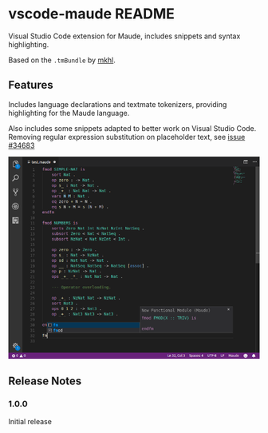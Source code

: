 # vscode-maude README

Visual Studio Code extension for Maude, includes snippets and syntax highlighting.

Based on the `.tmBundle` by [mkhl](https://github.com/mkhl/maude.tmbundle). 

## Features

Includes language declarations and textmate tokenizers, providing highlighting for the Maude language.

Also includes some snippets adapted to better work on Visual Studio Code. Removing regular expression substitution on placeholder text, see [issue #34683](https://github.com/Microsoft/vscode/issues/34683)

![](images/VSCodeMaude.png)

## Release Notes

### 1.0.0

Initial release
